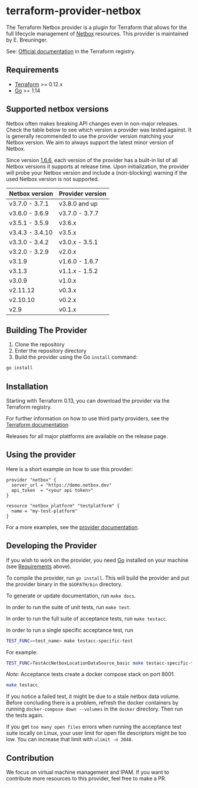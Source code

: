 # terraform-provider-netbox

The Terraform Netbox provider is a plugin for Terraform that allows for the full lifecycle management of [Netbox](https://netbox.readthedocs.io/en/stable/) resources.
This provider is maintained by E. Breuninger.

See: [Official documentation](https://registry.terraform.io/providers/e-breuninger/netbox/latest/docs) in the Terraform registry.

## Requirements

- [Terraform](https://www.terraform.io/downloads.html) >= 0.12.x
- [Go](https://golang.org/doc/install) >= 1.14

## Supported netbox versions

Netbox often makes breaking API changes even in non-major releases. Check the table below to see which version a provider was tested against. It is generally recommended to use the provider version matching your Netbox version. We aim to always support the latest minor version of Netbox.

Since version [1.6.6](https://github.com/e-breuninger/terraform-provider-netbox/commit/0b0b2fffa54d4ab2e5f1677e948b01e56ba211c8), each version of the provider has a built-in list of all Netbox versions it supports at release time. Upon initialization, the provider will probe your Netbox version and include a (non-blocking) warning if the used Netbox version is not supported.

| Netbox version  | Provider version |
| --------------- | ---------------- |
| v3.7.0 - 3.7.1  | v3.8.0 and up    |
| v3.6.0 - 3.6.9  | v3.7.0 - 3.7.7   |
| v3.5.1 - 3.5.9  | v3.6.x           |
| v3.4.3 - 3.4.10 | v3.5.x           |
| v3.3.0 - 3.4.2  | v3.0.x - 3.5.1   |
| v3.2.0 - 3.2.9  | v2.0.x           |
| v3.1.9          | v1.6.0 - 1.6.7   |
| v3.1.3          | v1.1.x - 1.5.2   |
| v3.0.9          | v1.0.x           |
| v2.11.12        | v0.3.x           |
| v2.10.10        | v0.2.x           |
| v2.9            | v0.1.x           |

## Building The Provider

1. Clone the repository
1. Enter the repository directory
1. Build the provider using the Go `install` command:

```sh
go install
```

## Installation

Starting with Terraform 0.13, you can download the provider via the Terraform registry.

For further information on how to use third party providers, see the [Terraform documentation](https://www.terraform.io/docs/configuration/providers.html)

Releases for all major plattforms are available on the release page.

## Using the provider

Here is a short example on how to use this provider:

```hcl
provider "netbox" {
  server_url = "https://demo.netbox.dev"
  api_token  = "<your api token>"
}

resource "netbox_platform" "testplatform" {
  name = "my-test-platform"
}
```

For a more examples, see the [provider documentation](https://registry.terraform.io/providers/e-breuninger/netbox/latest/docs).

## Developing the Provider

If you wish to work on the provider, you need [Go](http://www.golang.org) installed on your machine (see [Requirements](#requirements) above).

To compile the provider, run `go install`. This will build the provider and put the provider binary in the `$GOPATH/bin` directory.

To generate or update documentation, run `make docs`.

In order to run the suite of unit tests, run `make test`.

In order to run the full suite of acceptance tests, run `make testacc`.

In order to run a single specific acceptance test, run

```sh
TEST_FUNC=<test_name> make testacc-specific-test
```

For example:

```sh
TEST_FUNC=TestAccNetboxLocationDataSource_basic make testacc-specific-test
```

_Note:_ Acceptance tests create a docker compose stack on port 8001.

```sh
make testacc
```

If you notice a failed test, it might be due to a stale netbox data volume. Before concluding there is a problem,
refresh the docker containers by running `docker-compose down --volumes` in the `docker` directory. Then run the tests again.

If you get `too many open files` errors when running the acceptance test suite locally on Linux, your user limit for open file descriptors might be too low. You can increase that limit with `ulimit -n 2048`.

## Contribution

We focus on virtual machine management and IPAM. If you want to contribute more resources to this provider, feel free to make a PR.
